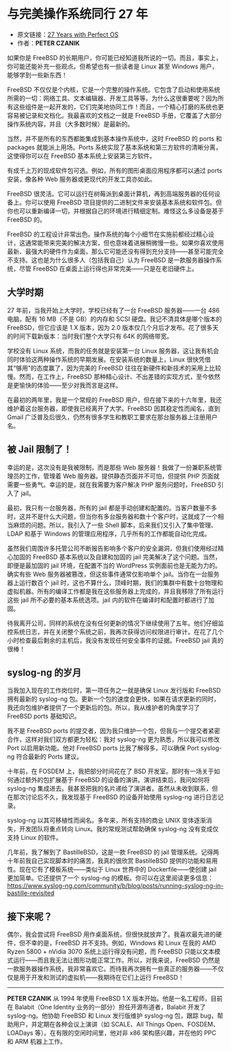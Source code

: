 # 与完美操作系统同行 27 年

- 原文链接：[27 Years with Perfect OS](https://freebsdfoundation.org/wp-content/uploads/2022/01/27-Years-with-the-Perfect-OS.pdf)
- 作者：**PETER CZANIK**

如果你是 FreeBSD 的长期用户，你可能已经知道我所说的一切。而且，事实上，你可能还能补充一些观点。但希望也有一些读者是 Linux 甚至 Windows 用户，能够学到一些新东西！

FreeBSD 不仅仅是个内核，它是一个完整的操作系统。它包含了启动和使用系统所需的一切：网络工具、文本编辑器、开发工具等等。为什么这很重要呢？因为所有这些组件是一起开发的，它们完美地协同工作！而且，一个精心打磨的系统也更容易被记录和文档化。我最喜欢的文档之一就是 FreeBSD 手册，它覆盖了大部分操作系统内容，并且（大多数时候）是最新的。

当然，并不是所有的东西都能集成到基本操作系统中，这时 FreeBSD 的 ports 和 packages 就能派上用场。Ports 系统实现了基本系统和第三方软件的清晰分离，这使得你可以在 FreeBSD 基本系统上安装第三方软件。

有成千上万的现成软件包可选。例如，所有的图形桌面应用程序都可以通过 ports 安装，像各种 Web 服务器或更现代的开发工具亦如此。

FreeBSD 很灵活。它可以运行在树莓派到桌面计算机，再到高端服务器的任何设备上。你可以使用 FreeBSD 项目提供的二进制文件来安装基本系统和软件包。但你也可以重新编译一切，并根据自己的环境进行精细定制。难怪这么多设备是基于 FreeBSD 的。

FreeBSD 的工程设计非常出色。操作系统的每个小细节在实施前都经过精心设计，这通常能带来完美的解决方案，但也意味着进展稍微慢一些。如果你喜欢使用最新、最强大的硬件作为桌面，那么它可能还没有得到充分支持——甚至可能完全不支持。这也是为什么很多人（包括我自己）认为 FreeBSD 是一款服务器操作系统，尽管 FreeBSD 在桌面上运行得也非常完美——只是在老旧硬件上。

## 大学时期

27 年前，当我开始上大学时，学校已经有了一台 FreeBSD 服务器——一台 486 电脑，配有 16 MB（不是 GB）的内存和 SCSI 硬盘。我记不清具体是哪个版本的 FreeBSD，但它应该是 1.X 版本，因为 2.0 版本仅几个月后才发布。花了很多天的时间下载新版本：当时我们整个大学只有 64K 的网络带宽。

学校没有 Linux 系统，而我的任务就是安装第一台 Linux 服务器，这让我有机会同时体验这两种操作系统的早期发展。在安装系统的数量上，Linux 很快凭借其“够用”的态度赢了，因为完美的 FreeBSD 往往在新硬件和新技术的采用上比较慢。然而，在工作上，FreeBSD 那种精心设计、不出差错的实现方式，至今依然是更愉快的体验——至少对我而言是这样。

在最初的两年里，我是一个常规的 FreeBSD 用户，但在接下来的十六年里，我还维护着这台服务器，即使我已经离开了大学。FreeBSD 因其稳定性而闻名，直到 Gmail 广泛普及后很久，仍然有很多学生和教职工要求在那台服务器上注册用户名。

## 被 Jail 限制了！

幸运的是，这次没有是我被限制，而是那些 Web 服务器！我做了一份兼职系统管理员的工作，管理着 Web 服务器。提供静态页面并不可怕，但提供 PHP 页面就需要一些勇气。幸运的是，就在我需要为客户解决 PHP 服务问题时，FreeBSD 引入了 jail。

最初，我只有一台服务器，所有的 jail 都是手动创建和配置的。当客户数量不多时，这并不是什么大问题，但当你有多台服务器和数十个客户时，这就成了一个相当麻烦的问题。所以，我引入了一些 Shell 脚本，后来我们又引入了集中管理、LDAP 和基于 Windows 的管理应用程序，几乎所有的工作都能自动化完成。

虽然我们周围许多托管公司不断报告影响多个客户的安全漏洞，但我们使用经过精心加固的 FreeBSD 基本系统以及自建和加固的 jail 完美解决了这个问题。当然，即便是最加固的 jail 环境，在配置不当的 WordPress 实例面前也是无能为力的。确实有些 Web 服务器被篡改，但这些事件通常仅影响单个 jail。当你在一台服务器上运行数百个 jail 时，这也不算什么，顶峰时期，我们的集群中有数十台物理和虚拟机器。所有的编译工作都是我在这些服务器上完成的，并且我移除了所有运行这些 jail 所不必要的基本系统选项。jail 内的软件在编译时和配置时都进行了加固。

待我离开公司，同样的系统在没有任何更新的情况下继续使用了五年。他们仔细监控系统日志，并在关闭整个系统之前，我再次获得访问权限进行审计。在花了几个小时检查最后剩余的主机后，我没有发现任何安全事件的证据。FreeBSD jail 真的很棒！

## syslog-ng 的岁月

当我加入现在的工作岗位时，第一项任务之一就是确保 Linux 发行版和 FreeBSD 拥有最新的 syslog-ng 包。更新一个包的速度会更快，如果在请求更新的同时，我还向包维护者提供了一个更新后的包。所以，我从维护者的角度学习了 FreeBSD ports 基础知识。

我不是 FreeBSD ports 的提交者，因为我只维护一个包，但我与一个提交者紧密合作，这样对我们双方都更为轻松：我对 syslog-ng 更为熟悉，所以我可以修改 Port 以启用新功能。他对 FreeBSD ports 比我了解得多，可以确保 Port syslog-ng 符合最新的 Ports 建议。

十年前，在 FOSDEM 上，我把部分时间花在了 BSD 开发室。那时有一场关于如何通过额外的包扩展基于 FreeBSD 的设备的演讲。演讲结束后，我问如何将 syslog-ng 集成进去。我甚至把我的名片递给了演讲者。虽然从未收到联系，但在那次讨论后不久，我发现基于 FreeBSD 的设备开始使用 syslog-ng 进行日志记录。

syslog-ng 以其可移植性而闻名。多年来，所有支持的商业 UNIX 变体逐渐消失，开发团队将重点转向 Linux。我的常规测试帮助确保 syslog-ng 没有变成仅支持 Linux 的软件。

几年前，我了解到了 BastilleBSD，这是一款 FreeBSD 的 jail 管理系统。记得两十年前我自己实现脚本时的痛苦，我真的很欣赏 BastilleBSD 提供的功能和易用性。现在它有了模板系统——类似于 Linux 世界中的 Dockerfile——使创建 jail 更加简单。它还提供了一个 syslog-ng 的模板。你可以在这里阅读更多信息：https://www.syslog-ng.com/community/b/blog/posts/running-syslog-ng-in-bastille-revisited

## 接下来呢？

偶尔，我会尝试将 FreeBSD 用作桌面系统，但很快就放弃了。我喜欢最先进的硬件，但不幸的是，FreeBSD 并不支持。例如，Windows 和 Linux 在我的 AMD Ryzen 5800 + nVidia 3070 系统上运行得没有问题，而 FreeBSD 只能以文本模式运行——而且我无法让图形功能正常工作。所以，对我来说，FreeBSD 仍然是一款服务器操作系统，我非常喜欢它。而待我再次拥有一些真正的服务器——不仅仅是用于开发和测试的虚拟机——我期待在它们上运行 FreeBSD！

---

**PETER CZANIK** 从 1994 年使用 FreeBSD 1.X 版本开始。他是一名工程师，目前在 Balabit（One Identity 业务的一部分）担任开源布道者，Balabit 开发了 syslog-ng。他协助 FreeBSD 和 Linux 发行版维护 syslog-ng 包，跟踪 bug，帮助用户，并定期在各种会议上演讲（如 SCALE、All Things Open、FOSDEM、LOADays 等）。在有限的空闲时间里，他对非 x86 架构感兴趣，并在他的 PPC 和 ARM 机器上工作。
